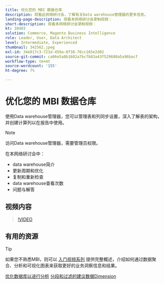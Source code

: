 ```yaml
---
title: 优化您的 MBI 数据仓库
description: 观看此网络研讨会，了解有关Data warehouse管理器的更多信息。
landing-page-description: 观看本网络研讨会录制视频：
short-description: 观看本网络研讨会录制视频：
kt: 10403
solution: Commerce, Magento Business Intelligence
role: Leader, User, Data Architect
level: Intermediate, Experienced
thumbnail: 342562.jpeg
exl-id: 34e017c3-721d-459a-8f38-76cc165e2d02
source-git-commit: ca06e5a8b1602a7bcfb83a43f529680a5a96bacf
workflow-type: tm+mt
source-wordcount: '155'
ht-degree: 7%

---
```


# 优化您的 MBI 数据仓库

使用Data warehouse管理器，您可以管理表和列同步设置，深入了解表的架构，并创建计算列以在报告中使用。

>[!NOTE]
>
>访问Data warehouse管理器，需要管理员权限。

在本网络研讨会中：

- data warehouse简介
- 更新周期和优化
- 复制和重新检查
- data warehouse查看次数
- 问题与解答

## 视频内容

>[!VIDEO](https://video.tv.adobe.com/v/342562?quality=12&learn=on)

## 有用的资源

>[!TIP]
>
>如果您不熟悉MBI，则可以 [入门视频系列](https://experienceleague.adobe.com/docs/commerce-learn/tutorials/mbi/introduction/1-overview.html) 提供完整概述，介绍如何通过数据聚合、分析和可视化图表来获取更好的业务洞察信息和结果。

[优化数据库以进行分析](https://experienceleague.adobe.com/docs/commerce-business-intelligence/mbi/best-practices/data/opt-db-analysis.html)
[分段和过滤的建议数据Dimension](https://experienceleague.adobe.com/docs/commerce-business-intelligence/mbi/best-practices/data/segment-filter.html)
